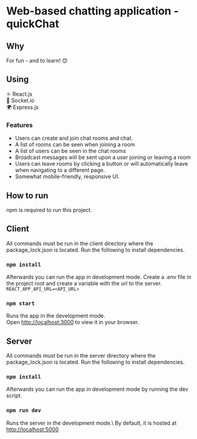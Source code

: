 # Web-based chatting application - quickChat
## Why
For fun - and to learn! 😊
## Using
⚛ React.js\
🔌 Socket.io\
🌍 Express.js

### Features
* Users can create and join chat rooms and chat.
* A list of rooms can be seen when joining a room
* A list of users can be seen in the chat rooms
* Broadcast messages will be sent upon a user joining or leaving a room
* Users can leave rooms by clicking a button or will automatically leave when navigating to a different page.
* Somewhat mobile-friendly, responsive UI.

## How to run

npm is required to run this project.

## Client
All commands must be run in the client directory where the package_lock.json is located.
Run the following to install dependencies.

### `npm install`

Afterwards you can run the app in development mode.
Create a .env file in the project root and create a variable with the url to the server.
`REACT_APP_API_URL=<API_URL>`

### `npm start`
Runs the app in the development mode.\
Open [http://localhost:3000](http://localhost:3000) to view it in your browser.

## Server
All commands must be run in the server directory where the package_lock.json is located.
Run the following to install dependencies.

### `npm install`

Afterwards you can run the app in development mode by running the dev script.
### `npm run dev`
Runs the server in the development mode.\ 
By default, it is hosted at
[http://localhost:5000](http://localhost:5000) 

